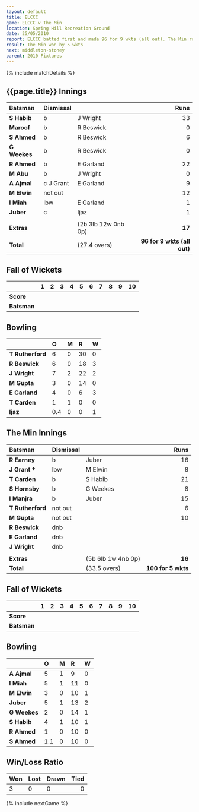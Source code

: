 ```yaml
---
layout: default
title: ELCCC
game: ELCCC v The Min
location: Spring Hill Recreation Ground
date: 25/05/2010
report: ELCCC batted first and made 96 for 9 wkts (all out). The Min replied with 100 for 5 wkts
result: The Min won by 5 wkts
next: middleton-stoney
parent: 2010 Fixtures
---
```


{% include matchDetails %}

## {{page.title}} Innings

| Batsman | Dismissal |  | Runs |
|:---|:---|---|---:|
| **S Habib** | b | J Wright | 33 |
| **Maroof** | b | R Beswick | 0 |
| **S Ahmed** | b | R Beswick | 6 |
| **G Weekes** | b | R Beswick | 0 |
| **R Ahmed** | b | E Garland | 22 |
| **M Abu** | b | J Wright | 0 |
| **A Ajmal** | c J Grant | E Garland | 9 |
| **M Elwin** | not out |  | 12 |
| **I Miah** | lbw | E Garland | 1 |
| **Juber** | c | Ijaz | 1 |
|  |  |  |  |
| **Extras** | | (2b 3lb 12w 0nb 0p) | **17** |
| **Total** | | (27.4 overs) | **96 for 9 wkts (all out)** |

## Fall of Wickets

| | 1 | 2 | 3 | 4 | 5 | 6 | 7 | 8 | 9 | 10 |
|---|:---:|:---:|:---:|:---:|:---:|:---:|:---:|:---:|:---:|:---:|
| **Score** |  |  |  |  |  |  |  |  |  |  |
| **Batsman** |  |  |  |  |  |  |  |  |  |  |

## Bowling

| | O | M | R | W |
|---|:---|:---|:---|:---|
| **T Rutherford** | 6 | 0 | 30 | 0 |
| **R Beswick** | 6 | 0 | 18 | 3 |
| **J Wright** | 7 | 2 | 22 | 2 |
| **M Gupta** | 3 | 0 | 14 | 0 |
| **E Garland** | 4 | 0 | 6 | 3 |
| **T Carden** | 1 | 1 | 0 | 0 |
| **Ijaz** | 0.4 | 0 | 0 | 1 |

## The Min Innings

| Batsman | Dismissal |  | Runs |
|:---|:---|---|---:|
| **R Earney** | b | Juber | 16 |
| **J Grant &#8224;** | lbw | M Elwin | 8 |
| **T Carden** | b | S Habib | 21 |
| **S Hornsby** | b | G Weekes | 8 |
| **I Manjra** | b | Juber | 15 |
| **T Rutherford** | not out |  | 6 |
| **M Gupta** | not out |  | 10 |
| **R Beswick** | dnb |  |  |
| **E Garland** | dnb |  |  |
| **J Wright** | dnb |  |  |
|  |  |  |  |
| **Extras** | | (5b 6lb 1w 4nb 0p) | **16** |
| **Total** | | (33.5 overs) | **100 for 5 wkts** |

## Fall of Wickets

| | 1 | 2 | 3 | 4 | 5 | 6 | 7 | 8 | 9 | 10 |
|---|:---:|:---:|:---:|:---:|:---:|:---:|:---:|:---:|:---:|:---:|
| **Score** |  |  |  |  |  |  |  |  |  |  |
| **Batsman** |  |  |  |  |  |  |  |  |  |  |

## Bowling

| | O | M | R | W |
|---|:---|:---|:---|:---|
| **A Ajmal** | 5 | 1 | 9 | 0 |
| **I Miah** | 5 | 1 | 11 | 0 |
| **M Elwin** | 3 | 0 | 10 | 1 |
| **Juber** | 5 | 1 | 13 | 2 |
| **G Weekes** | 2 | 0 | 14 | 1 |
| **S Habib** | 4 | 1 | 10 | 1 |
| **R Ahmed** | 1 | 0 | 10 | 0 |
| **S Ahmed** | 1.1 | 0 | 10 | 0 |

## Win/Loss Ratio

| Won | Lost | Drawn | Tied |
|:---|:---|:---|---:|
| 3 | 0 | 0 | 0 |

{% include nextGame %}